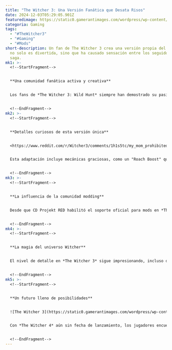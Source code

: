 ```yaml
---
title: "The Witcher 3: Una Versión Fanática que Desata Risos"
date: 2024-12-03T05:29:05.901Z
featuredimage: https://static0.gamerantimages.com/wordpress/wp-content/uploads/2024/11/the-witcher-3_-wild-hunt-complete-edition-_-next-gen-update-trailer-1.jpg?q=70&fit=crop&w=1140&h=&dpr=1
categoria: Gaming
tags:
  - "#TheWitcher3"
  - "#Gaming"
  - "#Mods"
short-description: Un fan de The Witcher 3 crea una versión propia del juego que
  no solo es divertida, sino que ha causado sensación entre los seguidores de la
  saga.
mk1: >-
  <!--StartFragment-->


  **Una comunidad fanática activa y creativa**


  Los fans de *The Witcher 3: Wild Hunt* siempre han demostrado su pasión con creaciones únicas, y esta vez un jugador compartió en Reddit su propia versión cómica del juego. En esta versión, Geralt aparece congelado en una pose T mientras intenta atrapar imágenes estáticas de Roach y Dandelion.


  <!--EndFragment-->
mk2: >-
  <!--StartFragment-->


  **Detalles curiosos de esta versión única**


  <https://www.reddit.com/r/Witcher3/comments/1h1s5tc/my_mom_prohibited_me_from_buying_witcher_3_so_i/?embed_host_url=https://gamerant.com/the-witcher-3-fan-version-game/&rdt=63104>


  Esta adaptación incluye mecánicas graciosas, como un "Roach Boost" que otorga un aumento de velocidad por 8 segundos. Según el creador, su madre le prohibió comprar el juego original, lo que lo llevó a diseñar esta interpretación hilarante. Aunque no es un mod oficial, la publicación ha provocado carcajadas y elogios entre los fans.


  <!--EndFragment-->
mk3: >-
  <!--StartFragment-->


  **La influencia de la comunidad modding**


  Desde que CD Projekt RED habilitó el soporte oficial para mods en *The Witcher 3*, la creatividad de la comunidad ha florecido. Mods como los mapas del primer juego, creados por usuarios como AngryCatster, enriquecen la experiencia. Este ambiente creativo motiva a los fans a experimentar y compartir ideas únicas.


  <!--EndFragment-->
mk4: >-
  <!--StartFragment-->


  **La magia del universo Witcher**


  El nivel de detalle en *The Witcher 3* sigue impresionando, incluso después de casi una década. La comunidad no solo descubre nuevas escenas ocultas, sino que también mantiene viva la emoción del juego con contenidos originales y humorísticos.


  <!--EndFragment-->
mk5: >-
  <!--StartFragment-->


  **Un futuro lleno de posibilidades**


  ![The Witcher 3](https://static0.gamerantimages.com/wordpress/wp-content/uploads/2024/11/mixcollage-27-nov-2024-06-40-pm-8204.jpg?q=49&fit=crop&w=750&h=422&dpr=2 "The Witcher 3")


  Con *The Witcher 4* aún sin fecha de lanzamiento, los jugadores encuentran consuelo en las creaciones de la comunidad. Este tipo de contenido demuestra la fuerza del fandom y asegura que el legado de *The Witcher 3* continúe creciendo.


  <!--EndFragment-->
---
```

